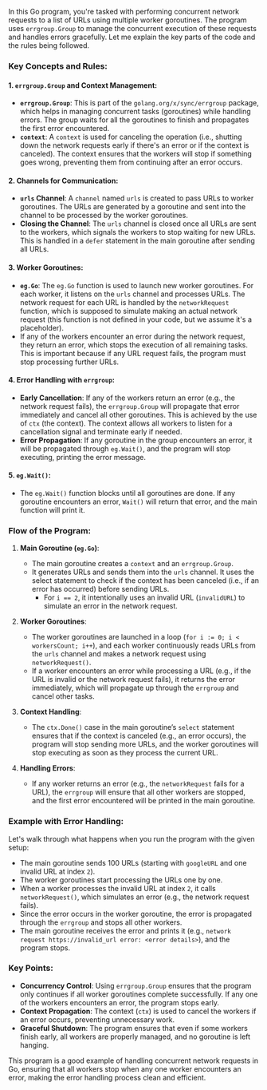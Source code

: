 In this Go program, you're tasked with performing concurrent network requests to a list of URLs using multiple worker goroutines. The program uses `errgroup.Group` to manage the concurrent execution of these requests and handles errors gracefully. Let me explain the key parts of the code and the rules being followed.

### Key Concepts and Rules:

#### 1. **`errgroup.Group` and Context Management:**
   - **`errgroup.Group`**: This is part of the `golang.org/x/sync/errgroup` package, which helps in managing concurrent tasks (goroutines) while handling errors. The group waits for all the goroutines to finish and propagates the first error encountered.
   - **`context`**: A `context` is used for canceling the operation (i.e., shutting down the network requests early if there's an error or if the context is canceled). The context ensures that the workers will stop if something goes wrong, preventing them from continuing after an error occurs.

#### 2. **Channels for Communication:**
   - **`urls` Channel**: A `channel` named `urls` is created to pass URLs to worker goroutines. The URLs are generated by a goroutine and sent into the channel to be processed by the worker goroutines.
   - **Closing the Channel**: The `urls` channel is closed once all URLs are sent to the workers, which signals the workers to stop waiting for new URLs. This is handled in a `defer` statement in the main goroutine after sending all URLs.

#### 3. **Worker Goroutines:**
   - **`eg.Go`**: The `eg.Go` function is used to launch new worker goroutines. For each worker, it listens on the `urls` channel and processes URLs. The network request for each URL is handled by the `networkRequest` function, which is supposed to simulate making an actual network request (this function is not defined in your code, but we assume it's a placeholder).
   - If any of the workers encounter an error during the network request, they return an error, which stops the execution of all remaining tasks. This is important because if any URL request fails, the program must stop processing further URLs.

#### 4. **Error Handling with `errgroup`:**
   - **Early Cancellation**: If any of the workers return an error (e.g., the network request fails), the `errgroup.Group` will propagate that error immediately and cancel all other goroutines. This is achieved by the use of `ctx` (the context). The context allows all workers to listen for a cancellation signal and terminate early if needed.
   - **Error Propagation**: If any goroutine in the group encounters an error, it will be propagated through `eg.Wait()`, and the program will stop executing, printing the error message.

#### 5. **`eg.Wait()`**:
   - The `eg.Wait()` function blocks until all goroutines are done. If any goroutine encounters an error, `Wait()` will return that error, and the main function will print it.

### Flow of the Program:

1. **Main Goroutine (`eg.Go`)**:
   - The main goroutine creates a `context` and an `errgroup.Group`.
   - It generates URLs and sends them into the `urls` channel. It uses the select statement to check if the context has been canceled (i.e., if an error has occurred) before sending URLs. 
     - For `i == 2`, it intentionally uses an invalid URL (`invalidURL`) to simulate an error in the network request.

2. **Worker Goroutines**:
   - The worker goroutines are launched in a loop (`for i := 0; i < workersCount; i++`), and each worker continuously reads URLs from the `urls` channel and makes a network request using `networkRequest()`.
   - If a worker encounters an error while processing a URL (e.g., if the URL is invalid or the network request fails), it returns the error immediately, which will propagate up through the `errgroup` and cancel other tasks.

3. **Context Handling**:
   - The `ctx.Done()` case in the main goroutine’s `select` statement ensures that if the context is canceled (e.g., an error occurs), the program will stop sending more URLs, and the worker goroutines will stop executing as soon as they process the current URL.

4. **Handling Errors**:
   - If any worker returns an error (e.g., the `networkRequest` fails for a URL), the `errgroup` will ensure that all other workers are stopped, and the first error encountered will be printed in the main goroutine.

### Example with Error Handling:

Let's walk through what happens when you run the program with the given setup:

- The main goroutine sends 100 URLs (starting with `googleURL` and one invalid URL at index `2`).
- The worker goroutines start processing the URLs one by one.
- When a worker processes the invalid URL at index `2`, it calls `networkRequest()`, which simulates an error (e.g., the network request fails).
- Since the error occurs in the worker goroutine, the error is propagated through the `errgroup` and stops all other workers.
- The main goroutine receives the error and prints it (e.g., `network request https://invalid_url error: <error details>`), and the program stops.

### Key Points:

- **Concurrency Control**: Using `errgroup.Group` ensures that the program only continues if all worker goroutines complete successfully. If any one of the workers encounters an error, the program stops early.
- **Context Propagation**: The context (`ctx`) is used to cancel the workers if an error occurs, preventing unnecessary work.
- **Graceful Shutdown**: The program ensures that even if some workers finish early, all workers are properly managed, and no goroutine is left hanging.
  
This program is a good example of handling concurrent network requests in Go, ensuring that all workers stop when any one worker encounters an error, making the error handling process clean and efficient.